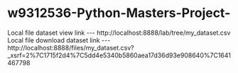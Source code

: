 # w9312536-Python-Masters-Project-
Local file dataset view link --- http://localhost:8888/lab/tree/my_dataset.csv
Local file download dataset link --- http://localhost:8888/files/my_dataset.csv?_xsrf=2%7C1715f2d4%7C5dd4e5340b5860aea17d36d93e908640%7C1641467798
